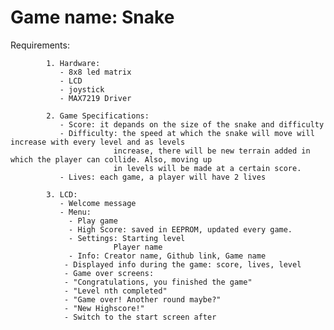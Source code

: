 # Game name: Snake

Requirements:
           
            1. Hardware: 
               - 8x8 led matrix
               - LCD
               - joystick
               - MAX7219 Driver
            
            2. Game Specifications: 
               - Score: it depands on the size of the snake and difficulty
               - Difficulty: the speed at which the snake will move will increase with every level and as levels
                           increase, there will be new terrain added in which the player can collide. Also, moving up
                           in levels will be made at a certain score.
               - Lives: each game, a player will have 2 lives
            
            3. LCD: 
               - Welcome message
               - Menu: 
                 - Play game
                 - High Score: saved in EEPROM, updated every game.
                 - Settings: Starting level
                           Player name
                 - Info: Creator name, Github link, Game name
                - Displayed info during the game: score, lives, level
                - Game over screens: 
                - "Congratulations, you finished the game"
                - "Level nth completed"
                - "Game over! Another round maybe?"
                - "New Highscore!"
                - Switch to the start screen after
                                       
